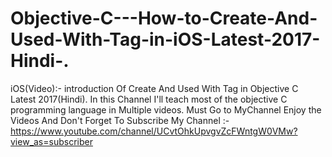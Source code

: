 # Objective-C---How-to-Create-And-Used-With-Tag-in-iOS-Latest-2017-Hindi-.
iOS(Video):- introduction Of Create And Used With Tag in Objective C Latest 2017(Hindi).  In this Channel I'll teach most of the objective C programming language in Multiple videos.  Must Go to MyChannel Enjoy the Videos And Don't Forget To Subscribe My Channel :-https://www.youtube.com/channel/UCvtOhkUpvgvZcFWntgW0VMw?view_as=subscriber
